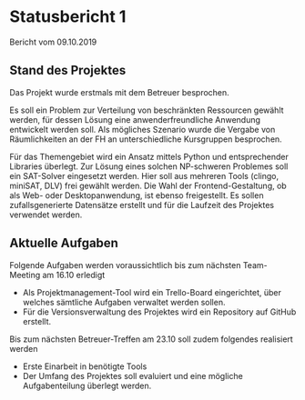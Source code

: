 # Statusbericht 1
Bericht vom 09.10.2019
## Stand des Projektes
Das Projekt wurde erstmals mit dem Betreuer besprochen.

Es soll ein Problem zur Verteilung von beschränkten Ressourcen gewählt werden, für dessen Lösung eine anwenderfreundliche Anwendung entwickelt werden soll. Als mögliches Szenario wurde die Vergabe von Räumlichkeiten an der FH an unterschiedliche Kursgruppen besprochen.

Für das Themengebiet wird ein Ansatz mittels Python und entsprechender Libraries überlegt. Zur Lösung eines solchen NP-schweren Problemes soll ein SAT-Solver eingesetzt werden. Hier soll aus mehreren Tools (clingo, miniSAT, DLV) frei gewählt werden. Die Wahl der Frontend-Gestaltung, ob als Web- oder Desktopanwendung, ist ebenso freigestellt. Es sollen zufallsgenerierte Datensätze erstellt und für die Laufzeit des Projektes verwendet werden.
## Aktuelle Aufgaben
Folgende Aufgaben werden voraussichtlich bis zum nächsten Team-Meeting am 16.10 erledigt
* Als Projektmanagement-Tool wird ein Trello-Board eingerichtet, über welches sämtliche Aufgaben verwaltet werden sollen.
* Für die Versionsverwaltung des Projektes wird ein Repository auf GitHub erstellt.

Bis zum nächsten Betreuer-Treffen am 23.10 soll zudem folgendes realisiert werden
* Erste Einarbeit in benötigte Tools
* Der Umfang des Projektes soll evaluiert und eine mögliche Aufgabenteilung überlegt werden.
